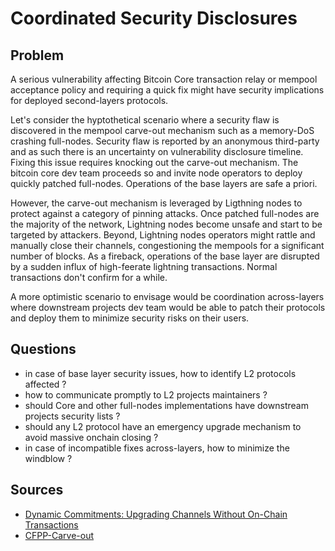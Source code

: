 # Coordinated Security Disclosures

## Problem

A serious vulnerability affecting Bitcoin Core transaction relay or mempool acceptance policy and requiring a quick fix might have security implications for deployed second-layers protocols. 

Let's consider the hyptothetical scenario where a security flaw is discovered in the mempool carve-out mechanism such as a memory-DoS crashing full-nodes. Security flaw is reported by an anonymous third-party and as such there is an uncertainty on vulnerability disclosure timeline. Fixing this issue requires knocking out the carve-out mechanism. The bitcoin core dev team proceeds so and invite node operators
to deploy quickly patched full-nodes. Operations of the base layers are safe a priori.

However, the carve-out mechanism is leveraged by Ligthning nodes to protect against a category of pinning attacks. Once patched full-nodes are the majority of the network, Lightning nodes become unsafe and
start to be targeted by attackers. Beyond, Lightning nodes operators might rattle and manually close their channels, congestioning the mempools for a significant number of blocks. As a fireback, operations
of the base layer are disrupted by a sudden influx of high-feerate lightning transactions. Normal transactions don't confirm for a while.

A more optimistic scenario to envisage would be coordination across-layers where downstream projects dev team would be able to patch their protocols and deploy them to minimize security risks on their users.

## Questions

* in case of base layer security issues, how to identify L2 protocols affected ?
* how to communicate promptly to L2 projects maintainers ?
* should Core and other full-nodes implementations have downstream projects security lists ?
* should any L2 protocol have an emergency upgrade mechanism to avoid massive onchain closing ?
* in case of incompatible fixes across-layers, how to minimize the windblow ?

## Sources

* [Dynamic Commitments: Upgrading Channels Without On-Chain Transactions](https://lists.linuxfoundation.org/pipermail/lightning-dev/2020-July/002763.html)
* [CFPP-Carve-out](https://bitcoinops.org/en/topics/cpfp-carve-out/)
